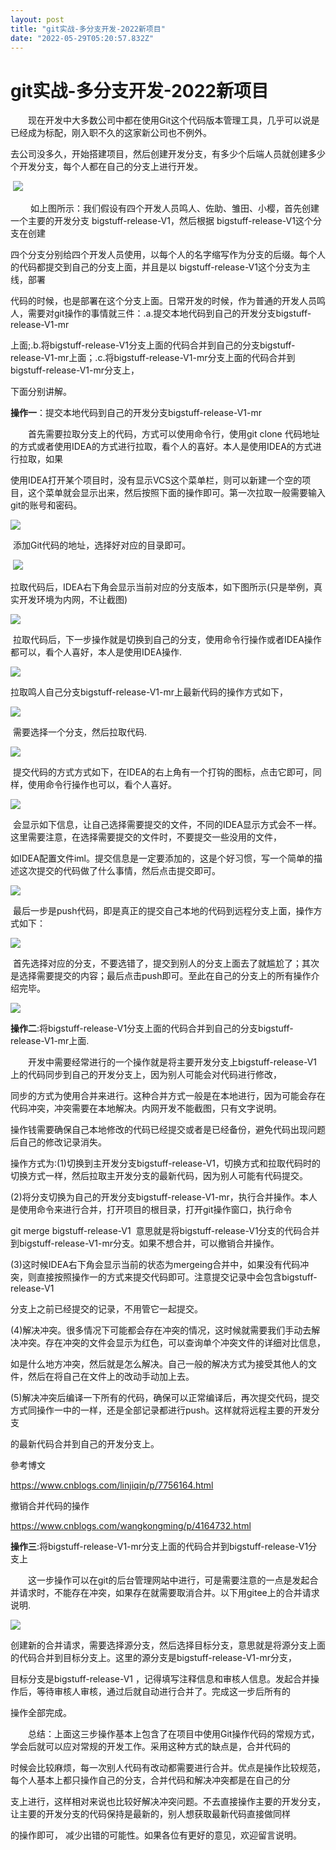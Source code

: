 ```yaml
---
layout: post
title: "git实战-多分支开发-2022新项目"
date: "2022-05-29T05:20:57.832Z"
---
```

git实战-多分支开发-2022新项目
===================

　　现在开发中大多数公司中都在使用Git这个代码版本管理工具，几乎可以说是已经成为标配，刚入职不久的这家新公司也不例外。

去公司没多久，开始搭建项目，然后创建开发分支，有多少个后端人员就创建多少个开发分支，每个人都在自己的分支上进行开发。

 ![](https://img2022.cnblogs.com/blog/2127275/202205/2127275-20220529000746266-1795168220.png)

 　　如上图所示：我们假设有四个开发人员鸣人、佐助、雏田、小樱，首先创建一个主要的开发分支 bigstuff-release-V1，然后根据 bigstuff-release-V1这个分支在创建

四个分支分别给四个开发人员使用，以每个人的名字缩写作为分支的后缀。每个人的代码都提交到自己的分支上面，并且是以 bigstuff-release-V1这个分支为主线，部署

代码的时候，也是部署在这个分支上面。日常开发的时候，作为普通的开发人员鸣人，需要对git操作的事情就三件：.a.提交本地代码到自己的开发分支bigstuff-release-V1-mr

上面;.b.将bigstuff-release-V1分支上面的代码合并到自己的分支bigstuff-release-V1-mr上面；.c.将bigstuff-release-V1-mr分支上面的代码合并到bigstuff-release-V1-mr分支上，

下面分别讲解。

**操作一**：提交本地代码到自己的开发分支bigstuff-release-V1-mr

　　首先需要拉取分支上的代码，方式可以使用命令行，使用git clone 代码地址 的方式或者使用IDEA的方式进行拉取，看个人的喜好。本人是使用IDEA的方式进行拉取，如果

使用IDEA打开某个项目时，没有显示VCS这个菜单栏，则可以新建一个空的项目，这个菜单就会显示出来，然后按照下面的操作即可。第一次拉取一般需要输入git的账号和密码。

![](https://img2022.cnblogs.com/blog/2127275/202205/2127275-20220529091117062-133219648.png)

 添加Git代码的地址，选择好对应的目录即可。

 ![](https://img2022.cnblogs.com/blog/2127275/202205/2127275-20220529090649495-906838153.png)

拉取代码后，IDEA右下角会显示当前对应的分支版本，如下图所示(只是举例，真实开发环境为内网，不让截图)

![](https://img2022.cnblogs.com/blog/2127275/202205/2127275-20220529091555433-10885055.png)

 拉取代码后，下一步操作就是切换到自己的分支，使用命令行操作或者IDEA操作都可以，看个人喜好，本人是使用IDEA操作.

![](https://img2022.cnblogs.com/blog/2127275/202205/2127275-20220529092048262-1227484548.png)

拉取鸣人自己分支bigstuff-release-V1-mr上最新代码的操作方式如下，

![](https://img2022.cnblogs.com/blog/2127275/202205/2127275-20220529091414158-317103821.png)

 需要选择一个分支，然后拉取代码.

![](https://img2022.cnblogs.com/blog/2127275/202205/2127275-20220529092338743-1361593014.png)

 提交代码的方式方式如下，在IDEA的右上角有一个打钩的图标，点击它即可，同样，使用命令行操作也可以，看个人喜好。

![](https://img2022.cnblogs.com/blog/2127275/202205/2127275-20220529092506695-16833730.png)

 会显示如下信息，让自己选择需要提交的文件，不同的IDEA显示方式会不一样。这里需要注意，在选择需要提交的文件时，不要提交一些没用的文件，

如IDEA配置文件iml。提交信息是一定要添加的，这是个好习惯，写一个简单的描述这次提交的代码做了什么事情，然后点击提交即可。

![](https://img2022.cnblogs.com/blog/2127275/202205/2127275-20220529092723660-1557650801.png)

 最后一步是push代码，即是真正的提交自己本地的代码到远程分支上面，操作方式如下：

![](https://img2022.cnblogs.com/blog/2127275/202205/2127275-20220529093345803-1418303885.png)

 首先选择对应的分支，不要选错了，提交到别人的分支上面去了就尴尬了；其次是选择需要提交的内容；最后点击push即可。至此在自己的分支上的所有操作介绍完毕。

![](https://img2022.cnblogs.com/blog/2127275/202205/2127275-20220529093559047-1993559876.png)

**操作二**:将bigstuff-release-V1分支上面的代码合并到自己的分支bigstuff-release-V1-mr上面.

　　开发中需要经常进行的一个操作就是将主要开发分支上bigstuff-release-V1上的代码同步到自己的开发分支上，因为别人可能会对代码进行修改，

同步的方式为使用合并来进行。这种合并方式一般是在本地进行，因为可能会存在代码冲突，冲突需要在本地解决。内网开发不能截图，只有文字说明。

操作钱需要确保自己本地修改的代码已经提交或者是已经备份，避免代码出现问题后自己的修改记录消失。

操作方式为:(1)切换到主开发分支bigstuff-release-V1，切换方式和拉取代码时的切换方式一样，然后拉取主开发分支的最新代码，因为别人可能有代码提交。

(2)将分支切换为自己的开发分支bigstuff-release-V1-mr，执行合并操作。本人是使用命令来进行合并，打开项目的根目录，打开git操作窗口，执行命令

git merge bigstuff-release-V1  意思就是将bigstuff-release-V1分支的代码合并到bigstuff-release-V1-mr分支。如果不想合并，可以撤销合并操作。

(3)这时候IDEA右下角会显示当前的状态为mergeing合并中，如果没有代码冲突，则直接按照操作一的方式来提交代码即可。注意提交记录中会包含bigstuff-release-V1

分支上之前已经提交的记录，不用管它一起提交。

(4)解决冲突。很多情况下可能都会存在冲突的情况，这时候就需要我们手动去解决冲突。存在冲突的文件会显示为红色，可以查询单个冲突文件的详细对比信息，

如是什么地方冲突，然后就是怎么解决。自己一般的解决方式为接受其他人的文件，然后在将自己在文件上的改动手动加上去。

(5)解决冲突后编译一下所有的代码，确保可以正常编译后，再次提交代码，提交方式同操作一中的一样，还是全部记录都进行push。这样就将远程主要的开发分支

的最新代码合并到自己的开发分支上。

參考博文

https://www.cnblogs.com/linjiqin/p/7756164.html

撤销合并代码的操作

https://www.cnblogs.com/wangkongming/p/4164732.html

**操作三**:将bigstuff-release-V1-mr分支上面的代码合并到bigstuff-release-V1分支上

　　这一步操作可以在git的后台管理网站中进行，可是需要注意的一点是发起合并请求时，不能存在冲突，如果存在就需要取消合并。以下用gitee上的合并请求说明.

![](https://img2022.cnblogs.com/blog/2127275/202205/2127275-20220529114505953-190278267.png)

创建新的合并请求，需要选择源分支，然后选择目标分支，意思就是将源分支上面的代码合并到目标分支上。这里的源分支是bigstuff-release-V1-mr分支，

目标分支是bigstuff-release-V1 ，记得填写注释信息和审核人信息。发起合并操作后，等待审核人审核，通过后就自动进行合并了。完成这一步后所有的

操作全部完成。

　　总结：上面这三步操作基本上包含了在项目中使用Git操作代码的常规方式，学会后就可以应对常规的开发工作。采用这种方式的缺点是，合并代码的

时候会比较麻烦，每一次别人代码有改动都需要进行合并。优点是操作比较规范，每个人基本上都只操作自己的分支，合并代码和解决冲突都是在自己的分

支上进行，这样相对来说也比较好解决冲突问题。不去直接操作主要的开发分支，让主要的开发分支的代码保持是最新的，别人想获取最新代码直接做同样

的操作即可， 减少出错的可能性。如果各位有更好的意见，欢迎留言说明。